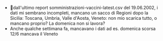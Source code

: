 - 👋dall'ultimo report somministrazioni-vaccini-latest.csv del 19.06.2002, i dati mi sembrano incompleti, mancano un sacco di Regioni dopo la Sicilia: Toscana, Umbria, Valle d'Aosta, Veneto: non mio scarica tutto, o mancano proprio? La domenica non si lavora?
- Anche qualche settimana fa, mancavano i dati ad es. domenica scorsa 12/6 mancava il Veneto 
